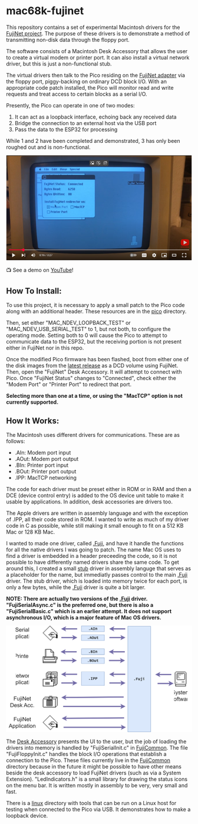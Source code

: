 mac68k-fujinet
==============

This repository contains a set of experimental Macintosh drivers for the [FujiNet project]. The purpose
of these drivers is to demonstrate a method of transmitting non-disk data through the floppy port.

The software consists of a Macintosh Desk Accessory that allows the user to create a virtual modem or
printer port. It can also install a virtual network driver, but this is just a non-functional stub.

The virtual drivers then talk to the Pico residing on the [FujiNet adapter] via the floppy port,
piggy-backing on ordinary DCD block I/O. With an appropriate code patch installed, the Pico will
monitor read and write requests and treat access to certain blocks as a serial I/O.

Presently, the Pico can operate in one of two modes:

1. It can act as a loopback interface, echoing back any received data
2. Bridge the connection to an external host via the USB port
3. Pass the data to the ESP32 for processing

While 1 and 2 have been completed and demonstrated, 3 has only been roughed out and is non-functional.

[![FujiNet Serial Demonstration](https://github.com/marciot/mac68k-fujinet/raw/main/images/youtube.png)](https://youtu.be/d1GNirCGzVg)

:tv: See a demo on [YouTube]!

[YouTube]: https://youtu.be/d1GNirCGzVg

How To Install:
---------------

To use this project, it is necessary to apply a small patch to the Pico code along with an additional header.
These resources are in the [pico] directory.

Then, set either "MAC_NDEV_LOOPBACK_TEST" or "MAC_NDEV_USB_SERIAL_TEST" to 1, but not both, to configure
the operating mode. Setting both to 0 will cause the Pico to attempt to communicate data to the ESP32, but
the receiving portion is not present either in FujiNet nor in this repo.

Once the modified Pico firmware has been flashed, boot from either one of the disk images from the [latest release](release/)
as a DCD volume using FujiNet. Then, open the "FujiNet" Desk Accessory. It will attempt to connect with Pico.
Once "FujiNet Status" changes to "Connected", check either the "Modem Port" or "Printer Port" to redirect that
port.

**Selecting more than one at a time, or using the "MacTCP" option is not currently supported.**

How It Works:
-------------

The Macintosh uses different drivers for communications. These are as follows:

* .AIn: Modem port input
* .AOut: Modem port output
* .BIn: Printer port input
* .BOut: Printer port output
* .IPP: MacTCP networking

The code for each driver must be preset either in ROM or in RAM and then a DCE
(device control entry) is added to the OS device unit table to make it usable
by applications. In addition, desk accessories are drivers too.

The Apple drivers are written in assembly language and with the exception of .IPP,
all their code stored in ROM. I wanted to write as much of my driver code in C as
possible, while still making it small enough to fit on a 512 KB Mac or 128 KB Mac.

I wanted to made one driver, called [.Fuji], and have it handle the functions
for all the native drivers I was going to patch. The name Mac OS uses to find
a driver is embedded in a header preceeding the code, so it is not possible
to have differently named drivers share the same code. To get around this, I created
a small [stub] driver in assembly languge that serves as a placeholder for the name,
but immediatly passes control to the main [.Fuji] driver. The stub driver, which
is loaded into memory twice for each port, is only a few bytes, while the [.Fuji]
driver is quite a bit larger.

**NOTE: There are actually two versions of the [.Fuji] driver. "FujiSerialAsync.c"
is the preferred one, but there is also a "FujiSerialBasic.c" which is an earlier
attempt. It does not support asynchronous I/O, which is a major feature of Mac OS
drivers.**


![Driver Architecture][architecture]

The [Desk Accessory] presents the UI to the user, but the job of loading
the drivers into memory is handled by "FujiSerialInit.c" in [FujiCommon].
The file "FujiFloppyInit.c" handles the block I/O operations that establish
a connection to the Pico. These files currently live in the [FujiCommon]
directory because in the future it might be possible to have other means
beside the desk accessory to load FujiNet drivers (such as via a System
Extension). "LedIndicators.h" is a small library for drawing the status
icons on the menu bar. It is written mostly in assembly to be very, very
small and fast.

There is a [linux] directory with tools that can be run on a Linux host for
testing when connected to the Pico via USB. It demonstrates how to make a loopback
device.

[FujiNet project]: https://fujinet.online
[FujiNet adapter]: https://github.com/djtersteegc/Apple-68k-FujiNet
[demonstration]: https://www.youtube.com/watch?v=d1GNirCGzVg
[architecture]: https://github.com/marciot/mac68k-fujinet/raw/main/images/driver_diagram.svg "FujiNet Architecture"
[linux]: linux/
[pico]: pico/
[FujiCommon]: FujiCommon/
[Desk Accessory]: FujiDeskAcc/FujiDeskAcc.c
[stub]: FujiSerial/FujiNetStub.c
[.Fuji]: FujiSerial/FujiNetAsync.c

